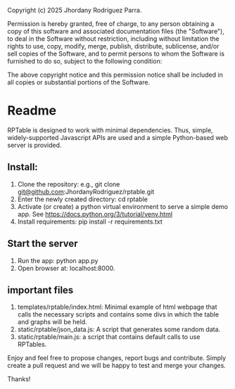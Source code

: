 
Copyright (c) 2025 Jhordany Rodriguez Parra.

Permission is hereby granted, free of charge, to any person obtaining a copy of this software
and associated documentation files (the "Software"), to deal in the Software
without restriction, including without limitation the rights to use, copy, modify, merge, publish, 
distribute, sublicense, and/or sell copies of the Software, and to permit persons to whom the Software
is furnished to do so, subject to the following condition:

The above copyright notice and this permission notice shall be included in all copies or substantial portions of the Software.


# Readme


RPTable is designed to work with minimal dependencies. Thus, simple, widely-supported Javascript APIs are used and a simple Python-based web server is provided.

## Install:

1. Clone the repository: e.g., git clone git@github.com:JhordanyRodriguez/rptable.git
2. Enter the newly created directory: cd rptable
3. Activate (or create) a python virtual environment to serve a simple demo app. See https://docs.python.org/3/tutorial/venv.html
4. Install requirements: pip install -r requirements.txt

## Start the server

1. Run the app: python app.py
2. Open browser at: localhost:8000.

## important files


1. templates/rptable/index.html: Minimal example of html webpage that calls the necessary scripts and contains some divs
in which the table and graphs will be held.
2. static/rptable/json_data.js: A script that generates some random data.
3. static/rptable/main.js: a script that contains default calls to use RPTables.


Enjoy and feel free to propose changes, report bugs and contribute. Simply create a pull request and we will be happy to test and merge your changes.

Thanks!
